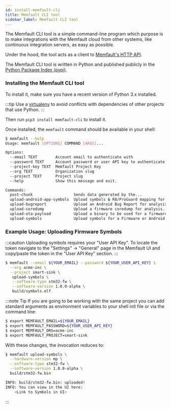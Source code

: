 ```yaml
---
id: install-memfault-cli
title: Memfault CLI tool
sidebar_label: Memfault CLI tool
---
```


The Memfault CLI tool is a simple command-line program which purpose is to make
integrations with the Memfault cloud from other systems, like continuous
integration servers, as easy as possible.

Under the hood, the tool acts as a client to [Memfault's HTTP API](/api).

The Memfault CLI tool is written in Python and published publicly in the
[Python Package Index (pypi)](https://pypi.org/project/memfault-cli/).

### Installing the Memfault CLI tool

To install it, make sure you have a recent version of Python 3.x installed.

:::tip
Use a
[virtualenv](https://packaging.python.org/tutorials/installing-packages/#creating-virtual-environments)
to avoid conflicts with dependencies of other projects that use Python.
:::

Then run `pip3 install memfault-cli` to install it.

Once installed, the `memfault` command should be available in your shell:

```bash
$ memfault --help
Usage: memfault [OPTIONS] COMMAND [ARGS]...

Options:
  --email TEXT        Account email to authenticate with
  --password TEXT     Account password or user API key to authenticate with
  --project-key TEXT  Memfault Project Key
  --org TEXT          Organization slug
  --project TEXT      Project slug
  --help              Show this message and exit.

Commands:
  post-chunk                  Sends data generated by the...
  upload-android-app-symbols  Upload symbols & R8/ProGuard mapping for an...
  upload-bugreport            Upload an Android Bug Report for analysis by...
  upload-coredump             Upload a firmware coredump for analysis.
  upload-ota-payload          Upload a binary to be used for a firmware...
  upload-symbols              Upload symbols for a Firmware or Android...
```

### Example Usage: Uploading Firmware Symbols

:::caution
Uploading symbols requires your "User API Key". To locate the token
navigate to the "Settings" -> "General" page in the Memfault UI and copy/paste
the token in the "User API Key" section.
:::

```bash
$ memfault --email ${YOUR_EMAIL} --password ${YOUR_USER_API_KEY} \
  --org acme-inc \
  --project smart-sink \
   upload-symbols \
   --software-type stm32-fw \
   --software-version 1.0.0-alpha \
   build/symbols.elf
```

:::note Tip
If you are going to be working with the same project you can add standard
arguments as environment variables to your shell init file or via the command
line:

```bash
$ export MEMFAULT_EMAIL=${YOUR_EMAIL}
$ export MEMFAULT_PASSWORD=${YOUR_USER_API_KEY}
$ export MEMFAULT_ORG=acme-inc
$ export MEMFAULT_PROJECT=smart-sink
```

With these changes, the invocation reduces to:

```bash
$ memfault upload-symbols \
  --hardware-version mp \
  --software-type stm32-fw \
  --software-version 1.0.0-alpha \
  build/stm32-fw.bin

INFO: build/stm32-fw.bin: uploaded!
INFO: You can view in the UI here:
    <Link to Symbols in UI>
```
:::
